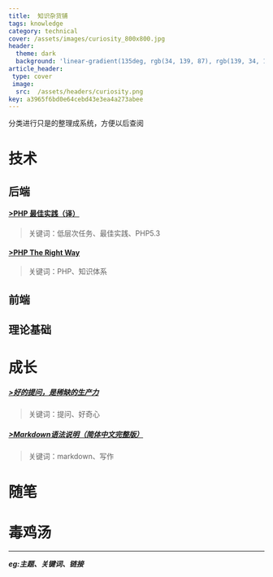 ```yaml
---
title:  知识杂货铺
tags: knowledge
category: technical
cover: /assets/images/curiosity_800x800.jpg
header:
  theme: dark
  background: 'linear-gradient(135deg, rgb(34, 139, 87), rgb(139, 34, 139))'
article_header:
 type: cover
 image:
  src:  /assets/headers/curiosity.png
key: a3965f6bd0e64cebd43e3ea4a273abee
---
```

分类进行只是的整理成系统，方便以后查阅
<!--more-->
# 技术
## 后端
#### [>PHP 最佳实践（译）](https://phpbestpractices.justjavac.com)
>关键词：低层次任务、最佳实践、PHP5.3

#### [>PHP The Right Way](https://laravel-china.github.io/php-the-right-way/)
>关键词：PHP、知识体系

## 前端
## 理论基础

# 成长
##### [>好的提问，是稀缺的生产力](http://www.woshipm.com/zhichang/3728077.html "提问的能力")
>关键词：提问、好奇心

##### [>Markdown语法说明（简体中文完整版）](https://www.appinn.com/markdown/ "Markdown语法说明")
>关键词：markdown、写作

# 随笔

# 毒鸡汤

---
***eg:主题、关键词、链接***
